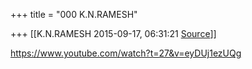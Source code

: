 +++
title = "000 K.N.RAMESH"

+++
[[K.N.RAMESH	2015-09-17, 06:31:21 [Source](https://groups.google.com/g/samskrita/c/MZVJ2ceuXwY)]]



<https://www.youtube.com/watch?t=27&v=eyDUj1ezUQg>  

